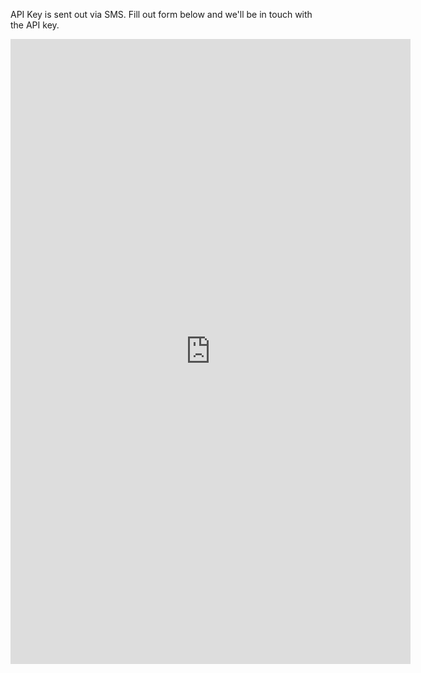 API Key is sent out via SMS. Fill out form below and we'll be in touch with the API key.

<iframe src="https://docs.google.com/forms/d/e/1FAIpQLSeOqN9AAa-5KTe7M58cxLxDmkeDTLoWTCebkJ61Jwfh2LoEDg/viewform?embedded=true" width="640" height="1000" frameborder="0" marginheight="0" marginwidth="0">Loading…</iframe>

